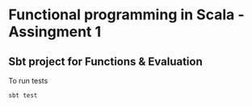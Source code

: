 # Functional programming in Scala - Assingment 1

## Sbt project for Functions & Evaluation
To run tests
```sh
sbt test
```
